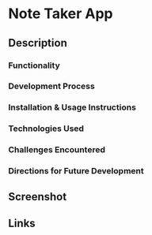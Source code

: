 # Note Taker App



## Description

### Functionality

### Development Process

### Installation & Usage Instructions

### Technologies Used

### Challenges Encountered

### Directions for Future Development

## Screenshot

## Links